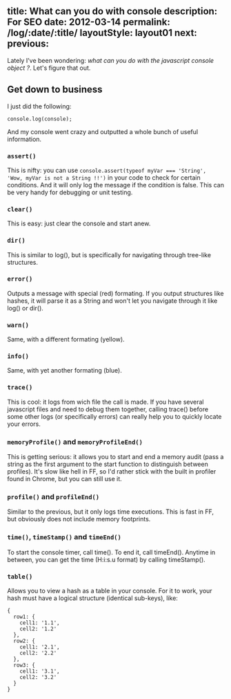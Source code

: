 title: What can you do with console
description: For SEO
date: 2012-03-14
permalink: /log/:date/:title/
layoutStyle: layout01
next:
previous:
---

Lately I've been wondering: *what can you do with the javascript console object ?*. Let's figure that out.


## Get down to business

I just did the following:

    console.log(console);

And my console went crazy and outputted a whole bunch of useful information.


### `assert()`

This is nifty: you can use `console.assert(typeof myVar === 'String', 'Wow, myVar is not a String !!')` in your code to check for certain conditions. And it will only log the message if the condition is false. This can be very handy for debugging or unit testing.


### `clear()`

This is easy: just clear the console and start anew.


### `dir()`

This is similar to log(), but is specifically for navigating through tree-like structures.


### `error()`

Outputs a message with special (red) formating. If you output structures like hashes, it will parse it as a String and won't let you navigate through it like log() or dir().


### `warn()`

Same, with a different formating (yellow).


### `info()`

Same, with yet another formating (blue).


### `trace()`

This is cool: it logs from wich file the call is made. If you have several javascript files and need to debug them together, calling trace() before some other logs (or specifically errors) can really help you to quickly locate your errors.


### `memoryProfile()` and `memoryProfileEnd()`

This is getting serious: it allows you to start and end a memory audit (pass a string as the first argument to the start function to distinguish between profiles). It's slow like hell in FF, so I'd rather stick with the built in profiler found in Chrome, but you can still use it.


### `profile()` and `profileEnd()`

Similar to the previous, but it only logs time executions. This is fast in FF, but obviously does not include memory footprints.


### `time()`, `timeStamp()` and `timeEnd()`

To start the console timer, call time(). To end it, call timeEnd(). Anytime in between, you can get the time (H:i:s.u format) by calling timeStamp().


### `table()`

Allows you to view a hash as a table in your console. For it to work, your hash must have a logical structure (identical sub-keys), like:

    {
      row1: {
        cell1: '1.1',
        cell2: '1.2'
      },
      row2: {
        cell1: '2.1',
        cell2: '2.2'
      },
      row3: {
        cell1: '3.1',
        cell2: '3.2'
      }
    }
